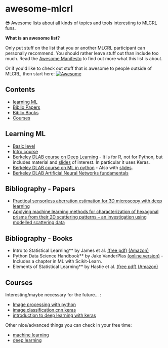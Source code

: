 # awesome-mlcrl
😎 Awesome lists about all kinds of topics and tools interesting to MLCRL funs.

**What is an awesome list?**

Only put stuff on the list that you or another MLCRL participant can personally recommend. You should rather leave stuff out than include too much. Read the [Awesome Manifesto](https://github.com/sindresorhus/awesome/blob/master/awesome.md) to find out more what this list is about.

Or if you'd like to check out stuff that is awesome to people outside of MLCRL, then start here: [![Awesome](https://awesome.re/badge.svg)](https://awesome.re)

## Contents

- [learning ML](#learning-ml)
- [Biblio Papers](#bibliography-papers)
- [Biblio Books](#bibliography-books)
- [Courses](#courses)




## Learning ML
* [Basic level](https://www.kaggle.com/learn/overview)
* [Intro course ](https://courses.dataschool.io/introduction-to-machine-learning-with-scikit-learn)
* [Berkeley DLAB course on Deep Learning](https://github.com/dlab-berkeley/Deep-Learning-in-R) - It is for R, not for Python, but includes material and [slides](https://dlab-berkeley.github.io/Deep-Learning-in-R/slides.html#1)  of interest. In particular it uses Keras. 
* [Berkeley DLAB course on ML in python](https://github.com/dlab-berkeley/python-machine-learning) - Also with [slides](https://github.com/dlab-berkeley/python-machine-learning/blob/master/Machine_Learning_Review.pdf).
* [Berkeley DLAB Artificial Neural Networks fundamentals](https://github.com/dlab-berkeley/ANN-fundamentals)

## Bibliography - Papers
* [Practical sensorless aberration estimation for 3D microscopy with deep learning](https://doi.org/10.1364/OE.401933)
* [Applying machine learning methods for characterization of hexagonal
prisms from their 2D scattering patterns – an investigation using
modelled scattering data](http://dx.doi.org/10.1016/j.jqsrt.2017.07.001)


## Bibliography - Books
* Intro to Statistical Learning** by James et al. [(free pdf)](http://www-bcf.usc.edu/~gareth/ISL/ISLR%20First%20Printing.pdf) [(Amazon)](https://smile.amazon.com/Introduction-Statistical-Learning-Applications-Statistics-ebook/dp/B01IBM7790/)
* Python Data Science Handbook** by Jake VanderPlas [(online version)](https://jakevdp.github.io/PythonDataScienceHandbook/) - Includes a chapter in ML with Scikit-Learn.
* Elements of Statistical Learning** by Hastie et al.  [(free pdf)](http://statweb.stanford.edu/~tibs/ElemStatLearn/download.html) [(Amazon)](https://smile.amazon.com/Elements-Statistical-Learning-Prediction-Statistics-ebook/dp/B00475AS2E/)

## Courses

Interesting/maybe necessary for the future... :

* [Image processing with python](https://www.coursera.org/projects/image-processing-with-python)
* [image classification cnn keras](https://www.coursera.org/projects/image-classification-cnn-keras)
* [introduction to deep learning with keras](https://www.coursera.org/learn/introduction-to-deep-learning-with-keras)

Other nice/advanced things you can check in your free time:

* [machine learning](https://www.coursera.org/learn/machine-learning)
* [deep learning](https://www.coursera.org/specializations/deep-learning#courses)